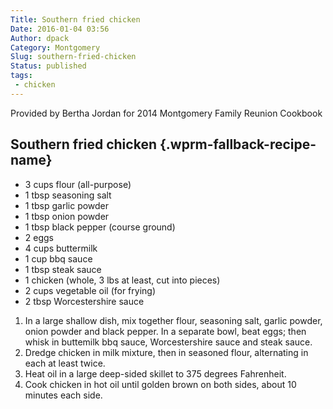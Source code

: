 ```yaml
---
Title: Southern fried chicken
Date: 2016-01-04 03:56
Author: dpack
Category: Montgomery
Slug: southern-fried-chicken
Status: published
tags:
 - chicken
---
```


Provided by Bertha Jordan for 2014 Montgomery Family Reunion Cookbook <!--WPRM Recipe 144-->

<div class="wprm-fallback-recipe">

Southern fried chicken {.wprm-fallback-recipe-name}
----------------------

<div class="wprm-fallback-recipe-ingredients">

-   3 cups flour (all-purpose)
-   1 tbsp seasoning salt
-   1 tbsp garlic powder
-   1 tbsp onion powder
-   1 tbsp black pepper (course ground)
-   2 eggs
-   4 cups buttermilk
-   1 cup bbq sauce
-   1 tbsp steak sauce
-   1 chicken (whole, 3 lbs at least, cut into pieces)
-   2 cups vegetable oil (for frying)
-   2 tbsp Worcestershire sauce

</div>

<div class="wprm-fallback-recipe-instructions">

1.  In a large shallow dish, mix together flour, seasoning salt, garlic powder, onion powder and black pepper. In a separate bowl, beat eggs; then whisk in buttemilk bbq sauce, Worcestershire sauce and steak sauce.
2.  Dredge chicken in milk mixture, then in seasoned flour, alternating in each at least twice.
3.  Heat oil in a large deep-sided skillet to 375 degrees Fahrenheit.
4.  Cook chicken in hot oil until golden brown on both sides, about 10 minutes each side.

</div>

<div class="wprm-fallback-recipe-notes">

</div>

</div>

<!--End WPRM Recipe-->
